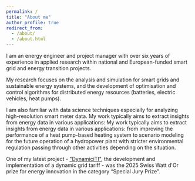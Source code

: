 ```yaml
---
permalink: /
title: "About me"
author_profile: true
redirect_from: 
  - /about/
  - /about.html
---
```


I am an energy engineer and project manager with over six years of experience in applied research within national and European-funded smart grid and energy transition projects. 

My research focuses on the analysis and simulation for smart grids and sustainable energy systems, and the development of optimisation and control algorithms for distributed energy resources (batteries, electric vehicles, heat pumps). 

I am also familiar with data science techniques especially for analyzing high-resolution smart meter data. My work typically aims to extract insights from energy data in various applications: My work typically aims to extract insights from energy data in various applications: from improving the performance of a heat pump-based heating system to scenario modeling for the future operation of a hydropower plant with stricter environmental regulation passing through other activities depending on the situation.


One of my latest project - ["DynamiciTI"](https://m4.ti.ch/fileadmin/GENERALE/FER/documenti/Progetto_FER-DynamiciTI.pdf), the development and implementation of a dynamic grid tariff - was the 2025 Swiss Watt d'Or prize for energy innovation in the category “Special Jury Prize”.
